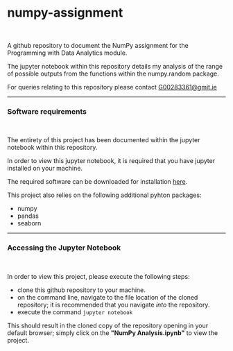 # numpy-assignment

<br>

A github repository to document the NumPy assignment for the Programming with Data Analytics module.

The jupyter notebook within this repository details my analysis of the range of possible outputs from the functions within the numpy.random package.

For queries relating to this repository please contact G00283361@gmit.ie

***

### Software requirements

<br>

The entirety of this project has been documented within the jupyter notebook within this repository.

In order to view this jupyter notebook, it is required that you have jupyter installed on your machine.

The required software can be downloaded for installation [here](https://jupyter.org/).

This project also relies on the following additional pyhton packages:

 - numpy
 - pandas
 - seaborn
 
***

### Accessing the Jupyter Notebook

<br>

In order to view this project, please execute the following steps:

 - clone this github repository to your machine.
 - on the command line, navigate to the file location of the cloned repository; it is recommended that you navigate *into* the repository.
 - execute the command ```jupyter notebook```
 
This should result in the cloned copy of the repository opening in your default browser; simply click on the **"NumPy Analysis.ipynb"** to view the project.
